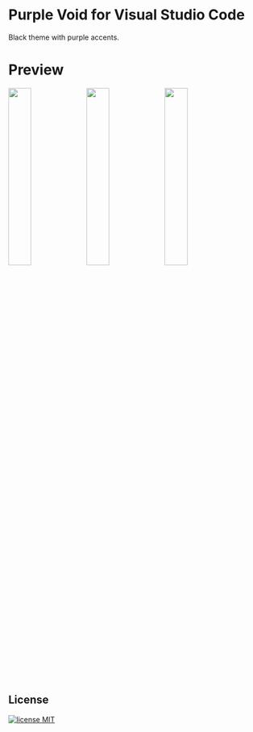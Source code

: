 # Purple Void for Visual Studio Code

Black theme with purple accents.

# Preview
<img src="https://raw.githubusercontent.com/Rejdesu/void/main/img/default.jpeg" width="30%"></img> <img src="https://raw.githubusercontent.com/Rejdesu/void/main/img/panelTerminal.jpeg" width="30%"></img> <img src="https://raw.githubusercontent.com/Rejdesu/void/main/img/commandPalette.jpeg" width="30%"></img>

## License

[![license MIT](https://img.shields.io/github/license/Rejdesu/darkReddit)](https://github.com/Rejdesu/void/blob/main/LICENSE)
